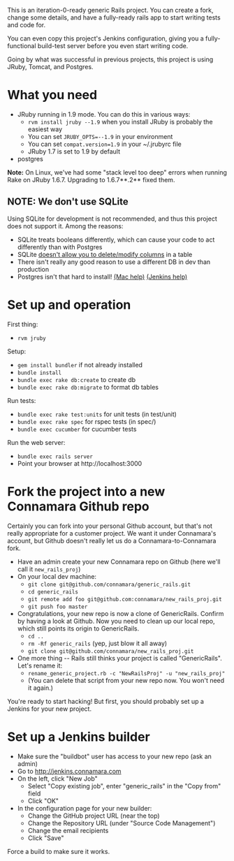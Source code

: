 This is an iteration-0-ready generic Rails project.
You can create a fork, change some details, and have a fully-ready rails app to
start writing tests and code for.

You can even copy this project's Jenkins configuration, giving you a fully-functional
build-test server before you even start writing code.

Going by what was successful in previous projects, this project is using JRuby, Tomcat, and Postgres.

What you need
=============

* JRuby running in 1.9 mode.  You can do this in various ways:
  * `rvm install jruby --1.9` when you install JRuby is probably the easiest way
  * You can set `JRUBY_OPTS=--1.9` in your environment
  * You can set `compat.version=1.9` in your ~/.jrubyrc file
  * JRuby 1.7 is set to 1.9 by default
* postgres

**Note:** On Linux, we've had some "stack level too deep" errors when running Rake on JRuby 1.6.7.  Upgrading to 1.6.7**.2** fixed them.

NOTE: We don't use SQLite
-------------------------

Using SQLite for development is not recommended, and thus this project does not support it.  Among the reasons:

* SQLite treats booleans differently, which can cause your code to act differently than with Postgres
* SQLite [doesn't allow you to delete/modify columns](http://www.sqlite.org/faq.html#q11) in a table
* There isn't really any good reason to use a different DB in dev than production
* Postgres isn't that hard to install! [(Mac help)](http://blog.private.connamara.com/2012/11/13/installing-postgresql-on-a-mac/) [(Jenkins help)](http://wiki.private.connamara.com/index.php?title=Jenkins#Shortcuts_for_upgrading_postgresql)


Set up and operation
====================

First thing:

* `rvm jruby`

Setup:

* `gem install bundler` if not already installed
* `bundle install`
* `bundle exec rake db:create` to create db
* `bundle exec rake db:migrate` to format db tables

Run tests:

* `bundle exec rake test:units` for unit tests (in test/unit)
* `bundle exec rake spec` for rspec tests (in spec/)
* `bundle exec cucumber` for cucumber tests

Run the web server:

* `bundle exec rails server`
* Point your browser at http://localhost:3000


Fork the project into a new Connamara Github repo
=================================================

Certainly you can fork into your personal Github account, but that's
not really appropriate for a customer project.  We want it under Connamara's
account, but Github doesn't really let us do a Connamara-to-Connamara fork.

* Have an admin create your new Connamara repo on Github (here we'll call it `new_rails_proj`)
* On your local dev machine:
  * `git clone git@github.com/connamara/generic_rails.git`
  * `cd generic_rails`
  * `git remote add foo git@github.com:connamara/new_rails_proj.git`
  * `git push foo master`
* Congratulations, your new repo is now a clone of GenericRails.  Confirm by having a look at Github.  Now you need to clean up our local repo, which still points its origin to GenericRails.
  * `cd ..`
  * `rm -Rf generic_rails` (yep, just blow it all away)
  * `git clone git@github.com/connamara/new_rails_proj.git`
* One more thing -- Rails still thinks your project is called "GenericRails".  Let's rename it:
  * `rename_generic_project.rb -c "NewRailsProj" -u "new_rails_proj"`
  * (You can delete that script from your new repo now.  You won't need it again.)

You're ready to start hacking!  But first, you should probably set up a Jenkins for your new project.


Set up a Jenkins builder
============================

* Make sure the "buildbot" user has access to your new repo (ask an admin)
* Go to http://jenkins.connamara.com
* On the left, click "New Job"
  * Select "Copy existing job", enter "generic_rails" in the "Copy from" field
  * Click "OK"
* In the configuration page for your new builder:
  * Change the GitHub project URL (near the top)
  * Change the Repository URL (under "Source Code Management")
  * Change the email recipients
  * Click "Save"

Force a build to make sure it works.
